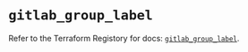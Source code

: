 # `gitlab_group_label`

Refer to the Terraform Registory for docs: [`gitlab_group_label`](https://registry.terraform.io/providers/gitlabhq/gitlab/15.10.0/docs/resources/group_label).
